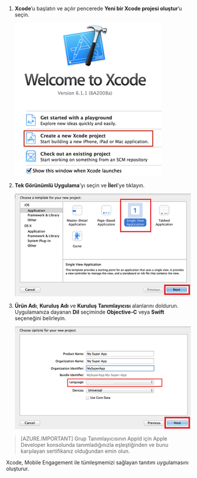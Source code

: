 1. **Xcode**’u başlatın ve açılır pencerede **Yeni bir Xcode projesi oluştur**’u seçin.

    ![](./media/mobile-engagement-create-new-ios-app/xcode-new-project.png)

2. **Tek Görünümlü Uygulama**’yı seçin ve **İleri**’ye tıklayın.

    ![](./media/mobile-engagement-create-new-ios-app/xcode-simple-view.png)

3. **Ürün Adı**, **Kuruluş Adı** ve **Kuruluş Tanımlayıcısı** alanlarını doldurun. Uygulamanıza dayanan **Dil** seçiminde **Objective-C** veya **Swift** seçeneğini belirleyin.

    ![](./media/mobile-engagement-create-new-ios-app/xcode-project-props.png)

> [AZURE.IMPORTANT] Grup Tanımlayıcısının AppId için Apple Developer konsolunda tanımladığınızla eşleştiğinden ve bunu karşılayan sertifikanız olduğundan emin olun. 

Xcode, Mobile Engagement ile tümleşmemizi sağlayan tanıtım uygulamasını oluşturur.




<!--HONumber=Jun16_HO2-->


